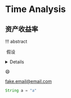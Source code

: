 # Time Analysis

## 资产收益率

!!! abstract

​	假设



<details>loop :smile:</details>

:smile:



fake.email@email.com



```java tab=
String a = "a"
```

